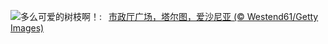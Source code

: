 ![](https://www.bing.com/th?id=OHR.EstoniaXmasEve_ZH-CN5870799404_UHD.jpg&w=1000)多么可爱的树枝啊！:&nbsp;&ensp;[市政厅广场，塔尔图，爱沙尼亚 (© Westend61/Getty Images)](https://www.bing.com/th?id=OHR.EstoniaXmasEve_ZH-CN5870799404_UHD.jpg)
<br><br/>

